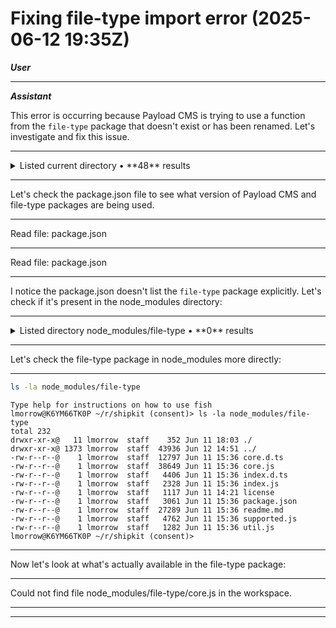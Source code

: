 <!-- Generated by SpecStory -->

# Fixing file-type import error (2025-06-12 19:35Z)

_**User**_



---

_**Assistant**_

This error is occurring because Payload CMS is trying to use a function from the `file-type` package that doesn't exist or has been renamed. Let's investigate and fix this issue.

---

<details>
            <summary>Listed current directory • **48** results</summary>
        
| Name |
|-------|
| 📁 `.next` |
| 📁 `node_modules` |
| 📄 `pnpm-lock.yaml` |
| 📁 `public` |
| 📁 `.git` |
| 📄 `middleware.ts` |
| 📁 `src` |
| 📄 `package.json` |
| 📄 `.gitignore` |
| 📄 `next.config.ts` |
| 📁 `docs` |
| 📁 `.cursor` |
| 📁 `packages` |
| 📄 `proxy-vercel.json` |
| 📄 `example-multi-zone-config.ts` |
| 📄 `vitest.config.node.ts` |
| 📄 `vitest.config.ts` |
| 📄 `vibe-tools.config.json` |
| 📄 `vitest.config.browser.ts` |
| 📄 `tsconfig.json` |
| 📄 `vercel.json` |
| 📁 `tests` |
| 📁 `scripts` |
| 📄 `playwright.config.ts` |
| 📄 `drizzle.config.ts` |
| 📄 `README.md` |
| 📁 `.vscode` |
| 📄 `.cursorrules` |
| 📁 `.github` |
| 📁 `coverage` |
| 📄 `tailwind.config.ts` |
| 📄 `.cursorignore` |
| 📄 `tsconfig.workers.json` |
| 📄 `tsconfig.strict.json` |
| 📄 `tsconfig.disabled.json` |
| 📄 `postcss.config.mjs` |
| 📄 `next-sitemap.config.js` |
| 📄 `eslint.config.mjs` |
| 📄 `docker-compose.yml` |
| 📄 `biome.json` |
| 📄 `components.json` |
| 📄 `LICENSE` |
| 📄 `.prettierignore` |
| 📄 `.npmrc` |
| 📄 `.nvmrc` |
| 📄 `.lintstagedrc.js` |
| 📄 `.ncurc` |
| 📄 `.gitattributes` |

</details>

---

Let's check the package.json file to see what version of Payload CMS and file-type packages are being used.

---

Read file: package.json

---

Read file: package.json

---

I notice the package.json doesn't list the `file-type` package explicitly. Let's check if it's present in the node_modules directory:

---

<details>
            <summary>Listed directory node_modules/file-type • **0** results</summary>
        
No results found
</details>

---

Let's check the file-type package in node_modules more directly:

---

```bash
ls -la node_modules/file-type
```

```
Type help for instructions on how to use fish
lmorrow@K6YM66TK0P ~/r/shipkit (consent)> ls -la node_modules/file-type
total 232
drwxr-xr-x@   11 lmorrow  staff    352 Jun 11 18:03 ./
drwxr-xr-x@ 1373 lmorrow  staff  43936 Jun 12 14:51 ../
-rw-r--r--@    1 lmorrow  staff  12797 Jun 11 15:36 core.d.ts
-rw-r--r--@    1 lmorrow  staff  38649 Jun 11 15:36 core.js
-rw-r--r--@    1 lmorrow  staff   4406 Jun 11 15:36 index.d.ts
-rw-r--r--@    1 lmorrow  staff   2328 Jun 11 15:36 index.js
-rw-r--r--@    1 lmorrow  staff   1117 Jun 11 14:21 license
-rw-r--r--@    1 lmorrow  staff   3061 Jun 11 15:36 package.json
-rw-r--r--@    1 lmorrow  staff  27289 Jun 11 15:36 readme.md
-rw-r--r--@    1 lmorrow  staff   4762 Jun 11 15:36 supported.js
-rw-r--r--@    1 lmorrow  staff   1282 Jun 11 15:36 util.js
lmorrow@K6YM66TK0P ~/r/shipkit (consent)>
```

---

Now let's look at what's actually available in the file-type package:

---

Could not find file node_modules/file-type/core.js in the workspace.

---



---


